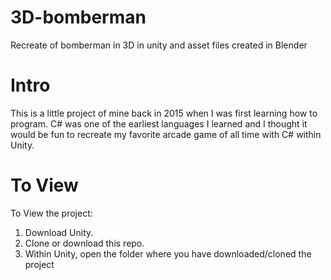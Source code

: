 # 3D-bomberman
Recreate of bomberman in 3D in unity and asset files created in Blender

# Intro
This is a little project of mine back in 2015 when I was first learning how to program.
C# was one of the earliest languages I learned and I thought it would be fun to recreate my favorite arcade game of all time with C# within Unity.

# To View
To View the project:

1. Download Unity.
2. Clone or download this repo.
2. Within Unity, open the folder where you have downloaded/cloned the project
